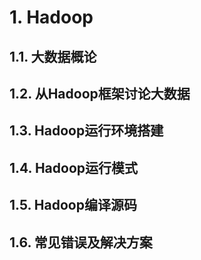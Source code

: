 # 1. Hadoop
## 1.1. 大数据概论
## 1.2. 从Hadoop框架讨论大数据
## 1.3. Hadoop运行环境搭建
## 1.4. Hadoop运行模式
## 1.5. Hadoop编译源码
## 1.6. 常见错误及解决方案